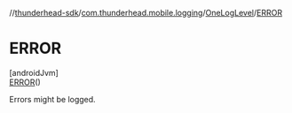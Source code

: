 //[thunderhead-sdk](../../../../index.md)/[com.thunderhead.mobile.logging](../../index.md)/[OneLogLevel](../index.md)/[ERROR](index.md)

# ERROR

[androidJvm]\
[ERROR](index.md)()

Errors might be logged.

